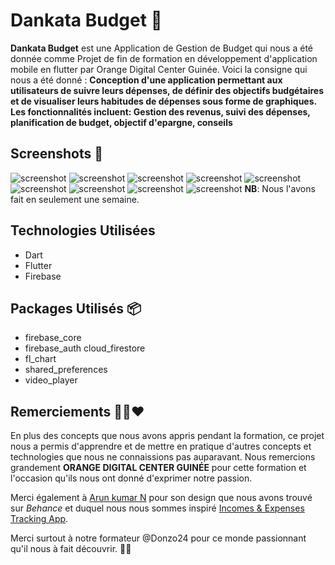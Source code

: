 # Dankata Budget 💸
**Dankata Budget** est une Application de Gestion de Budget qui nous a été donnée comme Projet de fin de formation en développement d'application mobile en flutter par Orange Digital Center Guinée. 
Voici la consigne qui nous a été donné : 
**Conception d'une application permettant aux utilisateurs de suivre leurs dépenses, de définir des objectifs budgétaires et de visualiser leurs habitudes de dépenses sous forme de graphiques. Les fonctionnalités incluent: Gestion des revenus, suivi des dépenses, planification de budget, objectif d'epargne, conseils**

## Screenshots 📸
![screenshot](https://github.com/4n-d3er-git/Gestion-de-Budget/blob/main/assets/Screenshot_20240504-215239-portrait.png)
![screenshot](https://github.com/4n-d3er-git/Gestion-de-Budget/blob/main/assets/Screenshot_20240504-215256-portrait.png)
![screenshot](https://github.com/4n-d3er-git/Gestion-de-Budget/blob/main/assets/Screenshot_20240504-215304-portrait.png)
![screenshot](https://github.com/4n-d3er-git/Gestion-de-Budget/blob/main/assets/Screenshot_20240504-215057-portrait.png)
![screenshot](https://github.com/4n-d3er-git/Gestion-de-Budget/blob/main/assets/Screenshot_20240504-215214-portrait.png)
![screenshot](https://github.com/4n-d3er-git/Gestion-de-Budget/blob/main/assets/Screenshot_20240504-215112-portrait.png)
![screenshot](https://github.com/4n-d3er-git/Gestion-de-Budget/blob/main/assets/Screenshot_20240504-215122-portrait.png)
![screenshot](https://github.com/4n-d3er-git/Gestion-de-Budget/blob/main/assets/Screenshot_20240504-215128-portrait.png)
![screenshot](https://github.com/4n-d3er-git/Gestion-de-Budget/blob/main/assets/Screenshot_20240504-215348-portrait.png)
**NB**: Nous l'avons fait en seulement une semaine.
## Technologies Utilisées 
- Dart
- Flutter
- Firebase
## Packages Utilisés 📦 
- firebase_core
- firebase_auth
  cloud_firestore
- fl_chart
- shared_preferences
- video_player
## Remerciements 🙏🏾❤️
En plus des concepts que nous avons appris pendant la formation, ce projet nous a permis d'apprendre et de mettre en pratique d'autres concepts et technologies que nous ne connaissions pas auparavant.
Nous remercions grandement **ORANGE DIGITAL CENTER GUINÉE** pour cette formation et l'occasion qu'ils nous ont donné d'exprimer notre passion.

Merci également à [Arun kumar N](https://www.behance.net/arunkumar207) pour son design que nous avons trouvé sur *Behance* et duquel nous nous sommes inspiré [Incomes & Expenses Tracking App](https://www.behance.net/gallery/195082819/Income-Expense-Tracking-App?tracking_source=search_projects%7CBudget+App&l=46&log_shim_removal=1).

Merci surtout à notre formateur @Donzo24 pour ce monde passionnant qu'il nous à fait découvrir. 🙏🏾
